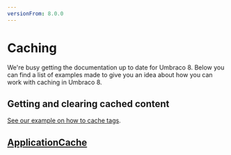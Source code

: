 ```yaml
---
versionFrom: 8.0.0
---
```


# Caching

We're busy getting the documentation up to date for Umbraco 8. Below you can find a list of examples made to give you an idea about how you can work with caching in Umbraco 8.

## Getting and clearing cached content

[See our example on how to cache tags](examples/tags.md).

## [ApplicationCache](applicationcache.md)
